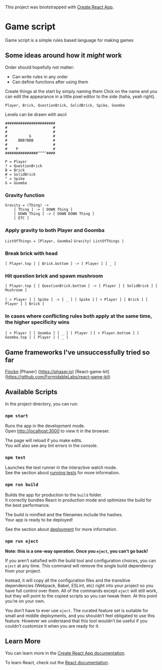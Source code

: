 This project was bootstrapped with [Create React App](https://github.com/facebook/create-react-app).

# Game script

Game script is a simple rules based language for making games


## Some ideas around how it *might* work

Order should hopefully not matter:
* Can write rules in any order
* Can define functions after using them

Create things at the start by simply naming them
Click on the name and you can edit the appearance in a little pixel editor to the side (haha, yeah right).

```Player, Brick, QuestionBrick, SolidBrick, Spike, Goomba```

Levels can be drawn with ascii
```
#######################
#                     #
#                     #
#          G          #
#     BBB?BBB         #
#                     #
#    P                #
###############^^^^####

P = Player
? = QuestionBrick
B = Brick
# = SolidBrick
^ = Spike
G = Goomba
```


### Gravity function
```
Gravity = (Thing) ->
    [ Thing ] -> [ DOWN Thing ]
    [ DOWN Thing ] -> [ DOWN DOWN Thing ]
    [ ETC ]
```


### Apply gravity to both Player and Goomba

```ListOfThings = [Player, Goomba]```
```Gravity( ListOfThings )```


### Break brick with head

```[ Player.top ] [ Brick.bottom ] -> [ Player ] [ _ ]```

### Hit question brick and spawn mushroom

```[ Player.top ] [ QuestionBrick.bottom ] -> [ Player ] [ SolidBrick ] [ Mushroom ]```

```[ > Player ] [ Spike ] -> [ _ ] [ Spike ]```
```[ > Player ] [ Brick ] [ Player ] [ Brick ]```


### In cases where conflicting rules both apply at the same time, the higher specificity wins

```[ > Player ] [ Goomba ] [ _ ] [ Player ]```
```[ > Player.bottom ] [ Goomba.top ] [ Player ] [ _ ]```


## Game frameworks I've unsuccessfully tried so far ##
[Flockn](https://github.com/flockn/flockn)
[Phaser] (https://phaser.io)
[React-game-kit] (https://github.com/FormidableLabs/react-game-kit)

## Available Scripts

In the project directory, you can run:

### `npm start`

Runs the app in the development mode.<br>
Open [http://localhost:3000](http://localhost:3000) to view it in the browser.

The page will reload if you make edits.<br>
You will also see any lint errors in the console.

### `npm test`

Launches the test runner in the interactive watch mode.<br>
See the section about [running tests](https://facebook.github.io/create-react-app/docs/running-tests) for more information.

### `npm run build`

Builds the app for production to the `build` folder.<br>
It correctly bundles React in production mode and optimizes the build for the best performance.

The build is minified and the filenames include the hashes.<br>
Your app is ready to be deployed!

See the section about [deployment](https://facebook.github.io/create-react-app/docs/deployment) for more information.

### `npm run eject`

**Note: this is a one-way operation. Once you `eject`, you can’t go back!**

If you aren’t satisfied with the build tool and configuration choices, you can `eject` at any time. This command will remove the single build dependency from your project.

Instead, it will copy all the configuration files and the transitive dependencies (Webpack, Babel, ESLint, etc) right into your project so you have full control over them. All of the commands except `eject` will still work, but they will point to the copied scripts so you can tweak them. At this point you’re on your own.

You don’t have to ever use `eject`. The curated feature set is suitable for small and middle deployments, and you shouldn’t feel obligated to use this feature. However we understand that this tool wouldn’t be useful if you couldn’t customize it when you are ready for it.

## Learn More

You can learn more in the [Create React App documentation](https://facebook.github.io/create-react-app/docs/getting-started).

To learn React, check out the [React documentation](https://reactjs.org/).
